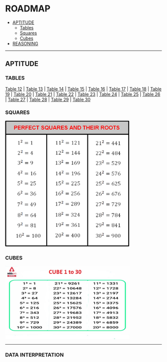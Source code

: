 # ROADMAP
* [APTITUDE](#aptitude)
  * [Tables](#tables)
  * [Squares](#squares)
  * [Cubes](#cubes)
* [REASONING](#time--space-complexity)

---
## APTITUDE

### TABLES

[Table 12](https://drive.google.com/file/d/1-FpW1fe-0ecqcmc6F-e75EqkBxKtwly6/view?usp=share_link) | [Table 13](https://drive.google.com/file/d/1iIukiU1YGQ455cArVUY89n8v4Pm5j6PF/view?usp=share_link) | [Table 14](https://drive.google.com/file/d/1mOWmUEwKoxxBbGQYBowYjpmgQVWpGd2W/view?usp=share_link) | [Table 15](https://drive.google.com/file/d/1bVv2XPHo3jvN9i__N5BqQy6yYg1KjhKe/view?usp=share_link) | [Table 16](https://drive.google.com/file/d/1F8YU8QxTG5BftTZI8QnirfeH909c_pPh/view?usp=share_link) | [Table 17](https://drive.google.com/file/d/1dsJmsgWnLz-6nJyT0gy50AQBGkucEtt8/view?usp=share_link) | [Table 18](https://drive.google.com/file/d/1DNKqBVTIfZDLx_iEevn0LMuTQo3yuehX/view?usp=share_link) | [Table 19](https://drive.google.com/file/d/1e297nRrFlzV1M-qdm7Q3B_Gzo-jcw-8J/view?usp=share_link) | [Table 20](https://drive.google.com/file/d/1tD35od8SWAB9hmznNW3i6DNbwfLFu-in/view?usp=share_link) | [Table 21](https://drive.google.com/file/d/1qElg2hmxyu721stLoLRrTsTMMOQHTB3k/view?usp=share_link) | [Table 22](https://drive.google.com/file/d/1-0anCnhK2AKg6YunDCNxFFNXKbnMSRbp/view?usp=share_link) | [Table 23](https://drive.google.com/file/d/1QSmVE2lDhH2-wijUpeqnPvqWNpbSBhxg/view?usp=share_link) | [Table 24](https://drive.google.com/file/d/1wDQL2bgtjjQrCF0aBMiOg9kFfk8a_2Q9/view?usp=share_link) | [Table 25](https://drive.google.com/file/d/1mqGln0NSiMNsOFQHc435f3LOd8E6PFAC/view?usp=share_link) | [Table 26](https://drive.google.com/file/d/1AiXz8z35t8zyu4sGshruXyPqwWHp6b4D/view?usp=share_link) | [Table 27](https://drive.google.com/file/d/1bBKuVnYoEmKgRUx4e2UQtEWdf3hUpICn/view?usp=share_link) | [Table 28](https://drive.google.com/file/d/1PTi3CczxJTZqkg1WIX8gnmbA9hZzFRTP/view?usp=share_link) | [Table 29](https://drive.google.com/file/d/1J7PLg248sXFBIdk7ZdnzZwjezSwh1SNA/view?usp=share_link) | [Table 30](https://drive.google.com/file/d/1OOuQOQ787pDobTcP5BP7UzjhFgv9_LIi/view?usp=share_link)

### SQUARES

<img src="https://github.com/shauryatalkss/sbipo/blob/main/SQUARE.png" width="400"/>

### CUBES

<img src="https://github.com/shauryatalkss/sbipo/blob/main/cubes.jpg" width="400"/>

---

### DATA INTERPRETATION

